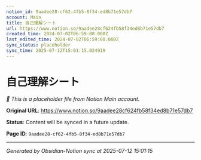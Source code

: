 ```yaml
---
notion_id: 9aadee28-cf62-4fb5-8f34-ed8b71e57db7
account: Main
title: 自己理解シート
url: https://www.notion.so/9aadee28cf624fb58f34ed8b71e57db7
created_time: 2024-07-02T06:59:00.000Z
last_edited_time: 2024-07-02T06:59:00.000Z
sync_status: placeholder
sync_time: 2025-07-12T15:01:15.024919
---
```


# 自己理解シート

*🔄 This is a placeholder file from Notion Main account.*

**Original URL**: https://www.notion.so/9aadee28cf624fb58f34ed8b71e57db7

**Status**: Content will be synced in a future update.

**Page ID**: `9aadee28-cf62-4fb5-8f34-ed8b71e57db7`

---

*Generated by Obsidian-Notion sync at 2025-07-12 15:01:15*
